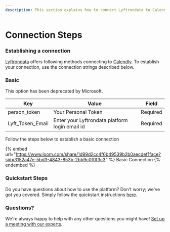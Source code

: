 ```yaml
---
description: This section explains how to connect Lyftrondata to Calendly.
---
```


# Connection Steps

### Establishing a connection

[Lyftrondata](https://www.lyftrondata.com) offers following methods connecting to [Calendly](https://www.lyftrondata.com/integration/business-analytics/calendly/). To establish your connection, use the connection strings described below.

### Basic

This option has been deprecated by Microsoft.

| Key                | Value                                          | Field    |
| ------------------ | ---------------------------------------------- | -------- |
| person\_token      | Your Personal Token                            | Required |
| Lyft\_Token\_Email | Enter your Lyftrondata platform login email id | Required |

Follow the steps below to establish a basic connection

{% embed url="https://www.loom.com/share/1d99d2cc4f6b49539b2b0aecdef1face?sid=3152a47e-5bd3-4843-853b-2bb9c0f0f3c3" %}
Basic Connection
{% endembed %}

### Quickstart Steps

Do you have questions about how to use the platform? Don't worry; we've got you covered. Simply follow the quickstart instructions [here](README.md).

### Questions? <a href="#questions" id="questions"></a>

We're always happy to help with any other questions you might have! [Set up a meeting with our experts](https://www.lyftrondata.com/book-a-meeting/).
